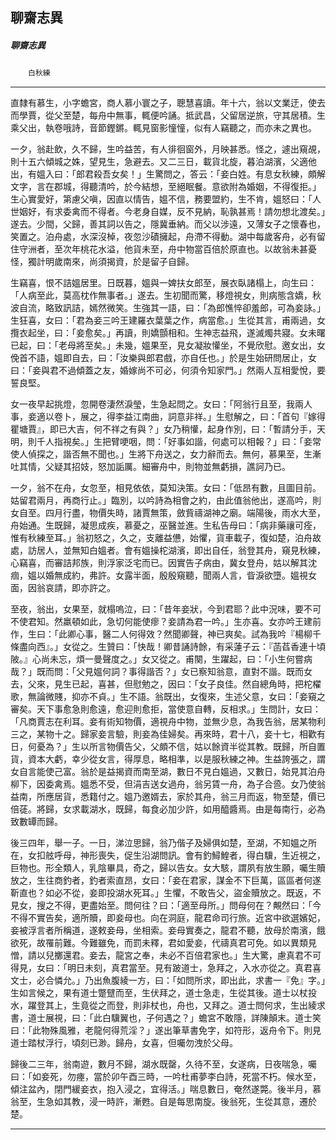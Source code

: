 

## 聊齋志異

##### 聊齋志異
　　`白秋練`

* * *

直隸有慕生，小字蟾宮，商人慕小寰之子，聰慧喜讀。年十六，翁以文業迂，使去而學賈，從父至楚，每舟中無事，輒便吟誦。抵武昌，父留居逆旅，守其居積。生乘父出，執卷哦詩，音節鏗鏘。輒見窗影憧憧，似有人竊聽之，而亦未之異也。

一夕，翁赴飲，久不歸，生吟益苦，有人徘徊窗外，月映甚悉。怪之，遽出窺覘，則十五六傾城之姝，望見生，急避去。又二三日，載貨北旋，暮泊湖濱，父適他出，有媼入曰：「郎君殺吾女矣！」生驚問之，答云：「妾白姓。有息女秋練，頗解文字，言在郡城，得聽清吟，於今結想，至絕眠餐。意欲附為婚姻，不得復拒。」生心實愛好，第慮父嗔，因直以情告，媼不信，務要盟約，生不肯，媼怒曰：「人世姻好，有求委禽而不得者。今老身自媒，反不見納，恥孰甚焉！請勿想北渡矣。」遂去。少間，父歸，善其詞以告之，隱冀垂納。而父以涉遠，又薄女子之懷春也，笑置之。泊舟處，水深沒棹，夜忽沙磧擁起，舟滯不得動。湖中每歲客舟，必有留住守洲者，至次年桃花水溢，他貨未至，舟中物當百倍於原直也。以故翁未甚憂怪，獨計明歲南來，尚須揭資，於是留子自歸。

生竊喜，恨不詰媼居里。日既暮，媼與一婢扶女郎至，展衣臥諸榻上，向生曰：「人病至此，莫高枕作無事者。」遂去。生初聞而驚，移燈視女，則病態含嬌，秋波自流，略致訊詰，嫣然微笑。生強其一語，曰：「為郎憔悴卻羞郎，可為妾詠。」生狂喜，女曰：「君為妾三吟王建羅衣葉葉之作，病當愈。」生從其言，甫兩過，女攬衣起坐，曰：「妾愈矣。」再讀，則嬌顫相和。生神志益飛，遂滅燭共寢。女未曙已起，曰：「老母將至矣。」未幾，媼果至，見女凝妝懽坐，不覺欣慰。邀女出，女俛首不語，媼即自去，曰：「汝樂與郎君戲，亦自任也。」於是生始研問居止，女曰：「妾與君不過傾蓋之友，婚嫁尚不可必，何須令知家門。」然兩人互相愛悅，要誓良堅。

女一夜早起挑燈，忽開卷淒然淚瑩，生急起問之。女曰：「阿翁行且至，我兩人事，妾適以卷卜，展之，得李益江南曲，詞意非祥。」生慰解之，曰：「首句『嫁得瞿塘賈』，即已大吉，何不祥之有與？」女乃稍懽，起身作別，曰：「暫請分手，天明，則千人指視矣。」生把臂哽咽，問：「好事如諧，何處可以相報？」曰：「妾常使人偵探之，諧否無不聞也。」生將下舟送之，女力辭而去。無何，慕果至，生漸吐其情，父疑其招妓，怒加詬厲。細審舟中，則物並無虧損，譙訶乃已。

一夕，翁不在舟，女忽至，相見依依，莫知決策。女曰：「低昂有數，且圖目前。姑留君兩月，再商行止。」臨別，以吟詩為相會之約，由此值翁他出，遂高吟，則女自至。四月行盡，物價失時，諸賈無策，斂貲禱湖神之廟。端陽後，雨水大至，舟始通。生既歸，凝思成疾，慕憂之，巫醫並進。生私告母曰：「病非藥禳可痊，惟有秋練至耳。」翁初怒之，久之，支離益憊，始懼，貨車載子，復如楚，泊舟故處，訪居人，並無知白媼者。會有媼操柁湖濱，即出自任，翁登其舟，窺見秋練，心竊喜，而審詰邦族，則浮家泛宅而已。因實告子病由，冀女登舟，姑以解其沈痼，媼以婚無成約，弗許。女露半面，殷殷窺聽，聞兩人言，眥淚欲墮。媼視女面，因翁哀請，即亦許之。

至夜，翁出，女果至，就榻嗚泣，曰：「昔年妾狀，今到君耶？此中況味，要不可不使君知。然羸頓如此，急切何能使瘳？妾請為君一吟。」生亦喜。女亦吟王建前作，生曰：「此卿心事，醫二人何得效？然聞卿聲，神已爽矣。試為我吟『楊柳千條盡向西』。」女從之。生贊曰：「快哉！卿昔誦詩餘，有采蓮子云：『菡萏香連十頃陂。』心尚未忘，煩一曼聲度之。」女又從之。甫闋，生躍起，曰：「小生何嘗病哉？」既而問：「父見媼何詞？事得諧否？」女已察知翁意，直對不諧。既而女去，父來，見生已起，喜甚，但慰勉之，因曰：「女子良佳。然自總角時，把柁櫂歌，無論微賤，抑亦不貞。」生不語。翁既出，女復來，生述父意，女曰：「妾窺之審矣。天下事愈急則愈遠，愈迎則愈拒，當使意自轉，反相求。」生問計，女曰：「凡商賈志在利耳。妾有術知物價，適視舟中物，並無少息，為我告翁，居某物利三之，某物十之。歸家妾言驗，則妾為佳婦矣。再來時，君十八，妾十七，相歡有日，何憂為？」生以所言物價告父，父頗不信，姑以餘資半從其教。既歸，所自置貨，資本大虧，幸少從女言，得厚息，略相準，以是服秋練之神。生益誇張之，謂女自言能使己富。翁於是益揭資而南至湖，數日不見白媼過，又數日，始見其泊舟柳下，因委禽焉。媼悉不受，但涓吉送女過舟，翁另賃一舟，為子合巹。女乃使翁益南，所應居貨，悉籍付之。媼乃邀婿去，家於其舟，翁三月而返，物至楚，價已倍蓗。將歸，女求載湖水，既歸，每食必加少許，如用醯醬焉。由是每南行，必為致數罈而歸。

後三四年，舉一子。一日，涕泣思歸，翁乃偕子及婦俱如楚，至湖，不知媼之所在，女扣舷呼母，神形喪失，促生沿湖問訊。會有釣鱘鰉者，得白驥，生近視之，巨物也。形全類人，乳陰畢具，奇之，歸以告女。女大駭，謂夙有放生願，囑生贖放之，生往商釣者，釣者索直昂，女曰：「妾在君家，謀金不下巨萬，區區者何遂靳直也？如必不從，妾即投湖水死耳。」生懼，不敢告父，盜金贖放之。既返，不見女，搜之不得，更盡始至。問何往？曰：「適至母所。」問母何在？覥然曰：「今不得不實告矣，適所贖，即妾母也。向在洞庭，龍君命司行旅。近宮中欲選嬪妃，妾被浮言者所稱道，遂敕妾母，坐相索。妾母實奏之，龍君不聽，放母於南濱，餓欲死，故罹前難。今難雖免，而罰未釋，君如愛妾，代禱真君可免。如以異類見憎，請以兒擲還君。妾去，龍宮之奉，未必不百倍君家也。」生大驚，慮真君不可得見，女曰：「明日未刻，真君當至。見有跛道士，急拜之，入水亦從之。真君喜文士，必合憐允。」乃出魚腹綾一方，曰：「如問所求，即出此，求書一『免』字。」生如言候之，果有道士蹩躄而至，生伏拜之，道士急走，生從其後。道士以杖投水，躍登其上，生竟從之而登，則非杖也，舟也，又拜之。道士問何求，生出綾求書，道士展視，曰：「此白驥翼也，子何遇之？」蟾宮不敢隱，詳陳顛末。道士笑曰：「此物殊風雅，老龍何得荒淫？」遂出筆草書免字，如符形，返舟令下。則見道士踏杖浮行，頃刻已渺。歸舟，女喜，但囑勿洩於父母。

歸後二三年，翁南遊，數月不歸，湖水既罄，久待不至，女遂病，日夜喘急，囑曰：「如妾死，勿瘞，當於卯午酉三時，一吟杜甫夢李白詩，死當不朽。候水至，傾注盆內，閉門緩妾衣，抱入浸之，宜得活。」喘息數日，奄然遂斃。後半月，慕翁至，生急如其教，浸一時許，漸甦。自是每思南旋。後翁死，生從其意，遷於楚。

* * *

